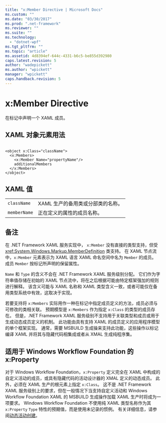 ```yaml
---
title: "x:Member Directive | Microsoft Docs"
ms.custom: ""
ms.date: "03/30/2017"
ms.prod: ".net-framework"
ms.reviewer: ""
ms.suite: ""
ms.technology: 
  - "dotnet-wpf"
ms.tgt_pltfrm: ""
ms.topic: "article"
ms.assetid: 4d8394ef-644c-4331-b6c5-be855d392980
caps.latest.revision: 5
author: "wadepickett"
ms.author: "wpickett"
manager: "wpickett"
caps.handback.revision: 5
---
```

# x:Member Directive
在标记中声明一个 XAML 成员。  
  
## XAML 对象元素用法  
  
```  
  
<object x:Class="className">  
  <x:Members>  
    <x:Member Name="propertyName"/>  
    additionalMembers  
  </x:Members>  
</object>  
```  
  
## XAML 值  
  
|||  
|-|-|  
|`className`|XAML 生产的备用类或分部类的名称。|  
|`memberName`|正在定义的属性的成员名称。|  
  
## 备注  
 在 .NET Framework XAML 服务实现中，  `x:Member` 没有直接的类型支持，但受 <xref:System.Windows.Markup.MemberDefinition> 类支持。  在 XAML 节点流中，`x:Member` 元素表示为 XAML 语言 XAML 命名空间中名为 `Member` 的成员。  成员 `Member` 按标记所声明的保留属性。  
  
 `Name` 和 `Type` 的含义不会在 .NET Framework XAML 服务级别分配。  它们作为字符串值存储在初始的 XAML 节点流中，将在之后根据可能由特定框架强加的规则进行解释。  该含义可能与 XAML 名称和 XAML 类型含义一致，或者可能仅在备用类型系统中有效，这取决于实现。  
  
 若要支持将 `x:Members` 实际用作一种在标记中指定成员定义的方法，成员必须与可修改的类相关联。  预期模型是 `x:Members` 作为指定 `x:Class` 的类型的成员存在。  但是，.NET Framework XAML 服务级别不支持用于关联类型和成员或用于生成动态成员定义的机制。  此功能由具有支持 XAML 的成员定义的应用程序模型的单个框架实现。  通常，需要 MSBUILD 生成操来支持此功能，这些操作以标记编译 XAML 并将其与隐藏代码相集成或者从 XMAL 生成纯程序集。  
  
## 适用于 Windows Workflow Foundation 的 x:Property  
 对于 Windows Workflow Foundation，`x:Property` 定义完全在 XAML 中构成的自定义活动的成员，或具有隐藏代码的活动设计器的 XMAL 定义的动态成员。  此外，必须在 XAML 生产的根元素上指定 `x:Class`。  这不是 .NET Framework XAML 服务级别上的要求，但在一般情况下当支持自定义活动和 Windows Workflow Foundation XAML 的 MSBUILD 生成操作加载 XAML 生产时将成为一项要求。  Windows Workflow Foundation 不使用纯 XAML 类型名称作为其 `x:Property` `Type` 特性的预期值，而是使用未记录的惯例。  有关详细信息，请参阅[动态活动创建](http://msdn.microsoft.com/library/dd807392.aspx)。